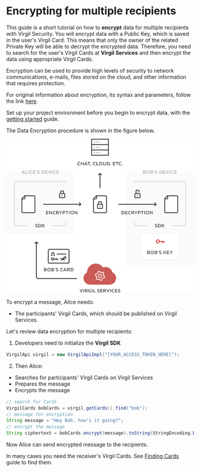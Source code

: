 # Encrypting for multiple recipients

This guide is a short tutorial on how to **encrypt** data for multiple recipients with Virgil Security.
You will encrypt data with a Public Key, which is saved in the user's Virgil Card. This means that only the owner of the related Private Key will be able to decrypt the encrypted data. Therefore, you need to search for the user's Virgil Cards at **Virgil Services** and then encrypt the data using appropriate Virgil Cards.

Encryption can be used to provide high levels of security to network communications, e-mails, files stored on the cloud, and other information that requires protection.

For original information about encryption, its syntax and parameters, follow the link [here](https://github.com/VirgilSecurity/virgil/blob/wiki/wiki/glossary.md#encryption).

Set up your project environment before you begin to encrypt data, with the [getting started](/docs/guides/configuration/client-configuration.md) guide.

The Data Encryption procedure is shown in the figure below.

![Virgil Encryption Intro](/docs/img/Encryption_introduction.png "Data encryption")


To encrypt a message, Alice needs:
 - The participants' Virgil Cards, which should be published on Virgil Services.

Let's review data encryption for multiple recipients:

1. Developers need to initialize the **Virgil SDK**

```java
VirgilApi virgil = new VirgilApiImpl("[YOUR_ACCESS_TOKEN_HERE]");
```

2. Then Alice:
  -  Searches for participants' Virgil Cards on Virgil Services
  -  Prepares the message
  -  Encrypts the message

  ```java
  // search for Cards
  VirgilCards bobCards = virgil.getCards().find("bob");
  // message for encryption
  String message = "Hey Bob, how's it going?";
  // encrypt the message
  String ciphertext = bobCards.encrypt(message).toString(StringEncoding.Base64);
  ```

Now Alice can send encrypted message to the recipients.

In many cases you need the receiver's Virgil Cards. See [Finding Cards](/docs/guides/virgil-card/finding-card.md) guide to find them.
